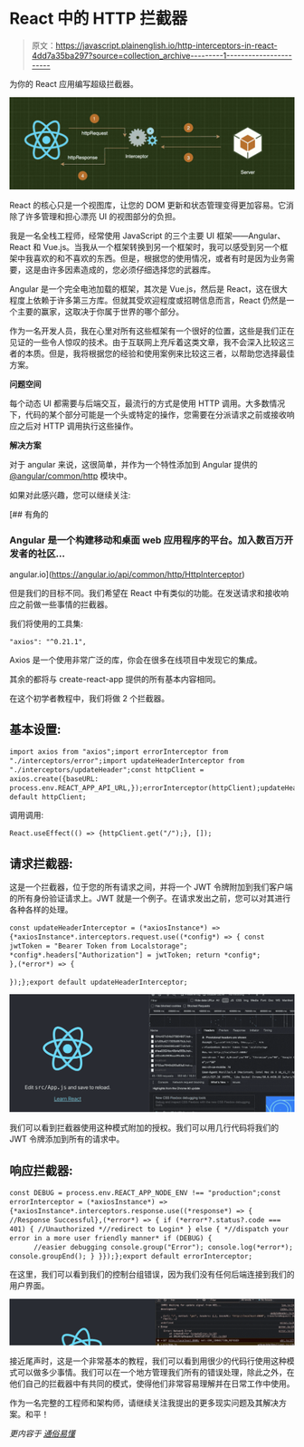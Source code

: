 # React 中的 HTTP 拦截器

> 原文：<https://javascript.plainenglish.io/http-interceptors-in-react-4dd7a35ba297?source=collection_archive---------1----------------------->

为你的 React 应用编写超级拦截器。

![](img/351e31f68451759b40f436f276441175.png)

React 的核心只是一个视图库，让您的 DOM 更新和状态管理变得更加容易。它消除了许多管理和担心漂亮 UI 的视图部分的负担。

我是一名全栈工程师，经常使用 JavaScript 的三个主要 UI 框架——Angular、React 和 Vue.js。当我从一个框架转换到另一个框架时，我可以感受到另一个框架中我喜欢的和不喜欢的东西。但是，根据您的使用情况，或者有时是因为业务需要，这是由许多因素造成的，您必须仔细选择您的武器库。

Angular 是一个完全电池加载的框架，其次是 Vue.js，然后是 React，这在很大程度上依赖于许多第三方库。但就其受欢迎程度或招聘信息而言，React 仍然是一个主要的赢家，这取决于你属于世界的哪个部分。

作为一名开发人员，我在心里对所有这些框架有一个很好的位置，这些是我们正在见证的一些令人惊叹的技术。由于互联网上充斥着这类文章，我不会深入比较这三者的本质。但是，我将根据您的经验和使用案例来比较这三者，以帮助您选择最佳方案。

**问题空间**

每个动态 UI 都需要与后端交互，最流行的方式是使用 HTTP 调用。大多数情况下，代码的某个部分可能是一个头或特定的操作，您需要在分派请求之前或接收响应之后对 HTTP 调用执行这些操作。

**解决方案**

对于 angular 来说，这很简单，并作为一个特性添加到 Angular 提供的 [@angular/common/http](https://angular.io/api/common/http) 模块中。

如果对此感兴趣，您可以继续关注:

 [## 有角的

### Angular 是一个构建移动和桌面 web 应用程序的平台。加入数百万开发者的社区…

angular.io](https://angular.io/api/common/http/HttpInterceptor) 

但是我们的目标不同。我们希望在 React 中有类似的功能。在发送请求和接收响应之前做一些事情的拦截器。

我们将使用的工具集:

```
"axios": "^0.21.1",
```

Axios 是一个使用非常广泛的库，你会在很多在线项目中发现它的集成。

其余的都将与 create-react-app 提供的所有基本内容相同。

在这个初学者教程中，我们将做 2 个拦截器。

## 基本设置:

```
import axios from "axios";import errorInterceptor from "./interceptors/error";import updateHeaderInterceptor from "./interceptors/updateHeader";const httpClient = axios.create({baseURL: process.env.REACT_APP_API_URL,});errorInterceptor(httpClient);updateHeaderInterceptor(httpClient);export default httpClient;
```

调用调用:

```
React.useEffect(() => {httpClient.get("/");}, []);
```

## 请求拦截器:

这是一个拦截器，位于您的所有请求之间，并将一个 JWT 令牌附加到我们客户端的所有身份验证请求上。JWT 就是一个例子。在请求发出之前，您可以对其进行各种各样的处理。

```
const updateHeaderInterceptor = (*axiosInstance*) => {*axiosInstance*.interceptors.request.use((*config*) => { const jwtToken = "Bearer Token from Localstorage"; *config*.headers["Authorization"] = jwtToken; return *config*;
},(*error*) => {

});};export default updateHeaderInterceptor; 
```

![](img/1d1c9e121630d3484734d9a4e4ac22bf.png)

我们可以看到拦截器使用这种模式附加的授权。我们可以用几行代码将我们的 JWT 令牌添加到所有的请求中。

## 响应拦截器:

```
const DEBUG = process.env.REACT_APP_NODE_ENV !== "production";const errorInterceptor = (*axiosInstance*) => {*axiosInstance*.interceptors.response.use((*response*) => { //Response Successful},(*error*) => { if (*error*?.status?.code === 401) { //Unauthorized *//redirect to Login* } else { *//dispatch your error in a more user friendly manner* if (DEBUG) {
      //easier debugging console.group("Error"); console.log(*error*); console.groupEnd(); } }});};export default errorInterceptor;
```

在这里，我们可以看到我们的控制台组错误，因为我们没有任何后端连接到我们的用户界面。

![](img/f3d63f1ba5fb974748b999cc59d96fd3.png)

接近尾声时，这是一个非常基本的教程，我们可以看到用很少的代码行使用这种模式可以做多少事情。我们可以在一个地方管理我们所有的错误处理，除此之外，在他们自己的拦截器中有共同的模式，使得他们非常容易理解并在日常工作中使用。

作为一名完整的工程师和架构师，请继续关注我提出的更多现实问题及其解决方案。和平！

*更内容于* [*通俗易懂*](http://plainenglish.io/)